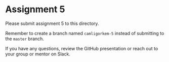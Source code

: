 # Assignment 5

Please submit assignment 5 to this directory.

Remember to create a branch named `camligorkem-5` 
instead of submitting to the `master` branch.

If you have any questions, review the GitHub presentation or reach
out to your group or mentor on Slack.
